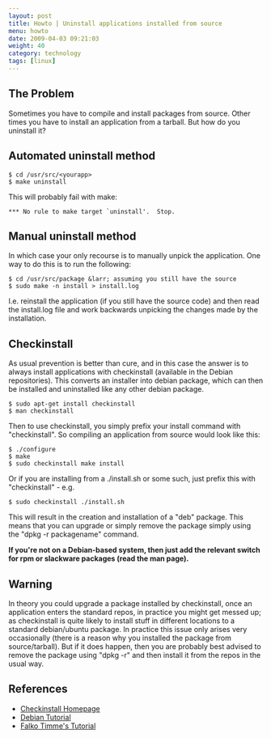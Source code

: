 ```yaml
---
layout: post
title: Howto | Uninstall applications installed from source
menu: howto
date: 2009-04-03 09:21:03
weight: 40
category: technology
tags: [linux]
---
```


## The Problem

Sometimes you have to compile and install packages from source.  Other times you have to install an application from a tarball.  But how do you uninstall it? 

## Automated uninstall method

    $ cd /usr/src/<yourapp>
    $ make uninstall

This will probably fail with make:

    *** No rule to make target `uninstall'.  Stop.

## Manual uninstall method

In which case your only recourse is to manually unpick the application. One way to do this is to run the following:

    $ cd /usr/src/package &larr; assuming you still have the source
    $ sudo make -n install > install.log

I.e. reinstall the application (if you still have the source code) and then read the install.log file and work backwards unpicking the changes made by the installation.

## Checkinstall

As usual prevention is better than cure, and in this case the answer is to always install applications with checkinstall (available in the Debian repositories).  This converts an installer into debian package, which can then be installed and uninstalled like any other debian package.

    $ sudo apt-get install checkinstall
    $ man checkinstall

Then to use checkinstall, you simply prefix your install command with "checkinstall".  So compiling an application from source would look like this:

    $ ./configure
    $ make
    $ sudo checkinstall make install

Or if you are installing from a ./install.sh or some such, just prefix this with "checkinstall" - e.g.

    $ sudo checkinstall ./install.sh

This will result in the creation and installation of a "deb" package.  This means that you can upgrade or simply remove the package simply using the "dpkg -r packagename" command.

**If you're not on a Debian-based system, then just add the relevant switch for rpm or slackware packages (read the man page).**

## Warning

In theory you could upgrade a package installed by checkinstall, once an application enters the standard repos, in practice you might get messed up; as checkinstall is quite likely to install stuff in different locations to a standard debian/ubuntu package.  In practice this issue only arises very occasionally (there is a reason why you installed the package from source/tarball).  But if it does happen, then you are probably best advised to remove the package using "dpkg -r" and then install it from the repos in the usual way.

## References

   * [Checkinstall Homepage](http://www.asic-linux.com.mx/~izto/checkinstall/)
   * [Debian Tutorial](http://www.debian-administration.org/articles/147)
   * [Falko Timme's Tutorial](http://www.falkotimme.com/howtos/checkinstall/index.php)

